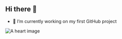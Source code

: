 ## Hi there 👋
- 🔭 I’m currently working on my first GitHub project
<picture>
 <source media="(prefers-color-scheme: dark)" srcset="![3d-render-fire-emoticon-emoji-isolated-on-white-background-volumetric-blown-illustration-of-flames-in-red-color-bright-icon-vector](https://github.com/user-attachments/assets/9876827b-33ab-4a4a-879c-1bd64001f050)")">
 <source media="(prefers-color-scheme: light)" srcset="![360_F_987681093_QKJQGyiypVQb7LD9D2tHXUPrFnLf7HEO](https://github.com/user-attachments/assets/ce610da4-02af-490f-9bda-d3b8923c865a)">
 <img alt="A heart image" src="![360_F_987681093_QKJQGyiypVQb7LD9D2tHXUPrFnLf7HEO](https://github.com/user-attachments/assets/ce610da4-02af-490f-9bda-d3b8923c865a)">
</picture>

<!--
**GulnurO/GulnurO** is a ✨ _special_ ✨ repository because its `README.md` (this file) appears on your GitHub profile.

Here are some ideas to get you started:

- 🔭 I’m currently working on ...
- 🌱 I’m currently learning ...
- 👯 I’m looking to collaborate on ...
- 🤔 I’m looking for help with ...
- 💬 Ask me about ...
- 📫 How to reach me: ...
- 😄 Pronouns: ...
- ⚡ Fun fact: ...
-->

